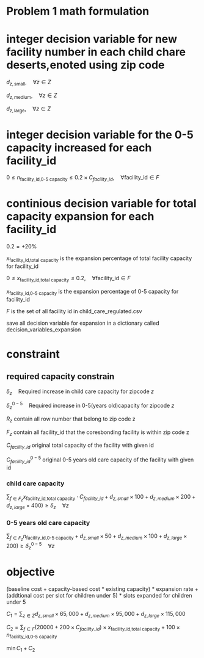 # Problem 1 math formulation
# integer decision variable for new facility number in each child chare deserts,enoted using zip code 

$` d_{z,\text{small}},\quad \forall z \in Z`$

$` d_{z,\text{medium}},\quad \forall z \in Z`$

$` d_{z,\text{large}} , \quad \forall z \in Z`$

# integer decision variable for the 0-5 capacity increased for each facility_id

$`0 \leq n_{\text{facility\_id,0-5 capacity}}\leq 0.2 \times C_{facility\_id}, \quad \forall \text{facility\_id} \in F`$


# continious decision variable for total capacity expansion for each facility_id

$`0.2=+20\%`$

$`x_{\text{facility\_id,total capacity}} \text{ is the expansion percentage of total facility capacity for facility\_id }`$

$`0 \leq x_{\text{facility\_id,total capacity}} \leq 0.2, \quad \forall \text{facility\_id} \in F`$

$`x_{\text{facility\_id,0-5 capacity}} \text{ is the expansion percentage of 0-5 capacity for facility\_id }`$


$`F \text{ is the set of all facility id in child\_care\_regulated.csv }`$



save all decision variable for expansion in a dictionary called 
decision_variables_expansion

# constraint
## required capacity constrain
$`\delta_z \quad \text{Required increase in child care capacity for zipcode $z$} `$



$`\delta_z^{0-5} \quad \text{Required increase in 0-5(years old)capacity for zipcode $z$}`$

$`R_z \text{ contain all row number that belong to zip code z}`$

$`F_z \text{ contain all facility\_id that the coresbonding facility is within zip code z}`$

$`C_{facility\_id} \text{ original total capacity of the facility with given id}`$

$`C^{0-5}_{facility\_id} \text{ original 0-5 years old care capacity of the facility with given id}`$

### child care capacity 
$`\sum_{f \in F_z} x_{\text{facility\_id,total capacity}} \cdot C_{facility\_id} + d_{z,small}\times 100 + d_{z,medium} \times 200 + d_{z,large}\times 400) \geq \delta_z \quad \forall z`$

### 0-5 years old care capacity
$`\sum_{f \in F_z} n_{\text{facility\_id,0-5 capacity}} + d_{z,small}\times 50 + d_{z,medium} \times 100 + d_{z,large}\times 200) \geq \delta_z^{0-5} \quad \forall z`$




# objective
   (baseline cost + capacity-based cost * existing capacity) * expansion rate + (addtional cost per slot for children under 5) * slots expanded for children under 5

$`C_1= \sum_{z \in Z}d_{z,small}\times 65,000 + d_{z,medium} \times 95,000 + d_{z,large}\times 115,000`$

$`C_2=\sum_{f \in F}(20000+200\times C_{facility\_id}) \times x_{\text{facility\_id,total capacity}}+100\times n_{\text{facility\_id,0-5 capacity}} `$

$`\min C_1+C_2 `$
